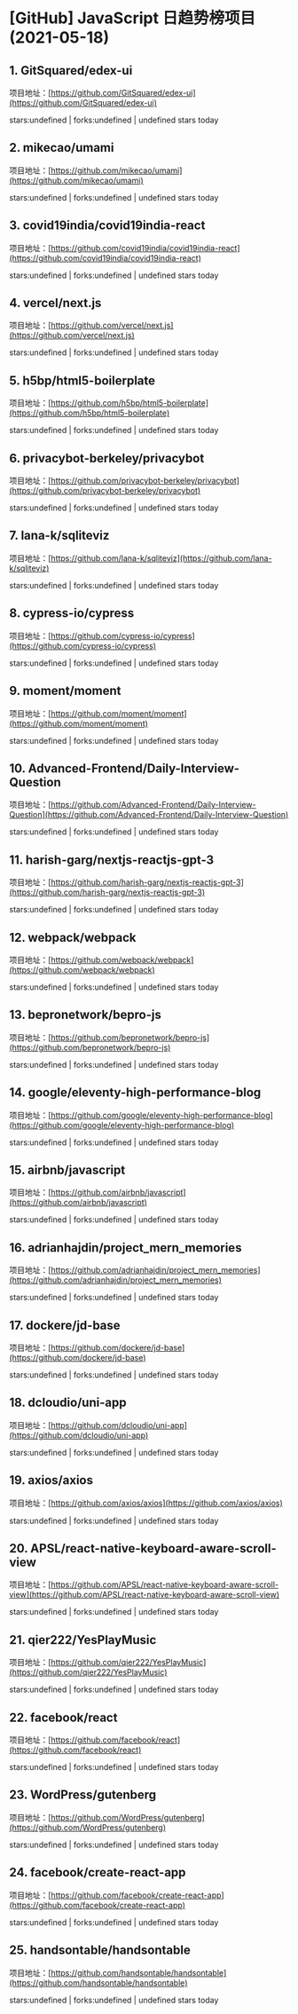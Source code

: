 # [GitHub] JavaScript 日趋势榜项目(2021-05-18)

## 1. GitSquared/edex-ui 

项目地址：[https://github.com/GitSquared/edex-ui](https://github.com/GitSquared/edex-ui)

stars:undefined | forks:undefined | undefined stars today 



## 2. mikecao/umami 

项目地址：[https://github.com/mikecao/umami](https://github.com/mikecao/umami)

stars:undefined | forks:undefined | undefined stars today 



## 3. covid19india/covid19india-react 

项目地址：[https://github.com/covid19india/covid19india-react](https://github.com/covid19india/covid19india-react)

stars:undefined | forks:undefined | undefined stars today 



## 4. vercel/next.js 

项目地址：[https://github.com/vercel/next.js](https://github.com/vercel/next.js)

stars:undefined | forks:undefined | undefined stars today 



## 5. h5bp/html5-boilerplate 

项目地址：[https://github.com/h5bp/html5-boilerplate](https://github.com/h5bp/html5-boilerplate)

stars:undefined | forks:undefined | undefined stars today 



## 6. privacybot-berkeley/privacybot 

项目地址：[https://github.com/privacybot-berkeley/privacybot](https://github.com/privacybot-berkeley/privacybot)

stars:undefined | forks:undefined | undefined stars today 



## 7. lana-k/sqliteviz 

项目地址：[https://github.com/lana-k/sqliteviz](https://github.com/lana-k/sqliteviz)

stars:undefined | forks:undefined | undefined stars today 



## 8. cypress-io/cypress 

项目地址：[https://github.com/cypress-io/cypress](https://github.com/cypress-io/cypress)

stars:undefined | forks:undefined | undefined stars today 



## 9. moment/moment 

项目地址：[https://github.com/moment/moment](https://github.com/moment/moment)

stars:undefined | forks:undefined | undefined stars today 



## 10. Advanced-Frontend/Daily-Interview-Question 

项目地址：[https://github.com/Advanced-Frontend/Daily-Interview-Question](https://github.com/Advanced-Frontend/Daily-Interview-Question)

stars:undefined | forks:undefined | undefined stars today 



## 11. harish-garg/nextjs-reactjs-gpt-3 

项目地址：[https://github.com/harish-garg/nextjs-reactjs-gpt-3](https://github.com/harish-garg/nextjs-reactjs-gpt-3)

stars:undefined | forks:undefined | undefined stars today 



## 12. webpack/webpack 

项目地址：[https://github.com/webpack/webpack](https://github.com/webpack/webpack)

stars:undefined | forks:undefined | undefined stars today 



## 13. bepronetwork/bepro-js 

项目地址：[https://github.com/bepronetwork/bepro-js](https://github.com/bepronetwork/bepro-js)

stars:undefined | forks:undefined | undefined stars today 



## 14. google/eleventy-high-performance-blog 

项目地址：[https://github.com/google/eleventy-high-performance-blog](https://github.com/google/eleventy-high-performance-blog)

stars:undefined | forks:undefined | undefined stars today 



## 15. airbnb/javascript 

项目地址：[https://github.com/airbnb/javascript](https://github.com/airbnb/javascript)

stars:undefined | forks:undefined | undefined stars today 



## 16. adrianhajdin/project_mern_memories 

项目地址：[https://github.com/adrianhajdin/project_mern_memories](https://github.com/adrianhajdin/project_mern_memories)

stars:undefined | forks:undefined | undefined stars today 



## 17. dockere/jd-base 

项目地址：[https://github.com/dockere/jd-base](https://github.com/dockere/jd-base)

stars:undefined | forks:undefined | undefined stars today 



## 18. dcloudio/uni-app 

项目地址：[https://github.com/dcloudio/uni-app](https://github.com/dcloudio/uni-app)

stars:undefined | forks:undefined | undefined stars today 



## 19. axios/axios 

项目地址：[https://github.com/axios/axios](https://github.com/axios/axios)

stars:undefined | forks:undefined | undefined stars today 



## 20. APSL/react-native-keyboard-aware-scroll-view 

项目地址：[https://github.com/APSL/react-native-keyboard-aware-scroll-view](https://github.com/APSL/react-native-keyboard-aware-scroll-view)

stars:undefined | forks:undefined | undefined stars today 



## 21. qier222/YesPlayMusic 

项目地址：[https://github.com/qier222/YesPlayMusic](https://github.com/qier222/YesPlayMusic)

stars:undefined | forks:undefined | undefined stars today 



## 22. facebook/react 

项目地址：[https://github.com/facebook/react](https://github.com/facebook/react)

stars:undefined | forks:undefined | undefined stars today 



## 23. WordPress/gutenberg 

项目地址：[https://github.com/WordPress/gutenberg](https://github.com/WordPress/gutenberg)

stars:undefined | forks:undefined | undefined stars today 



## 24. facebook/create-react-app 

项目地址：[https://github.com/facebook/create-react-app](https://github.com/facebook/create-react-app)

stars:undefined | forks:undefined | undefined stars today 



## 25. handsontable/handsontable 

项目地址：[https://github.com/handsontable/handsontable](https://github.com/handsontable/handsontable)

stars:undefined | forks:undefined | undefined stars today 



